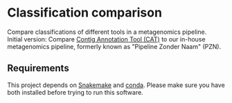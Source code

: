 # Classification comparison

Compare classifications of different tools in a metagenomics pipeline.  
Initial version: Compare [Contig Annotation Tool (CAT)](https://github.com/dutilh/CAT/) to our in-house metagenomics pipeline, formerly known as "Pipeline Zonder Naam" (PZN).

## Requirements

This project depends on [Snakemake](https://snakemake.readthedocs.io/en/stable/) and [conda](https://conda.io/en/latest/). Please make sure you have both installed before trying to run this software.
